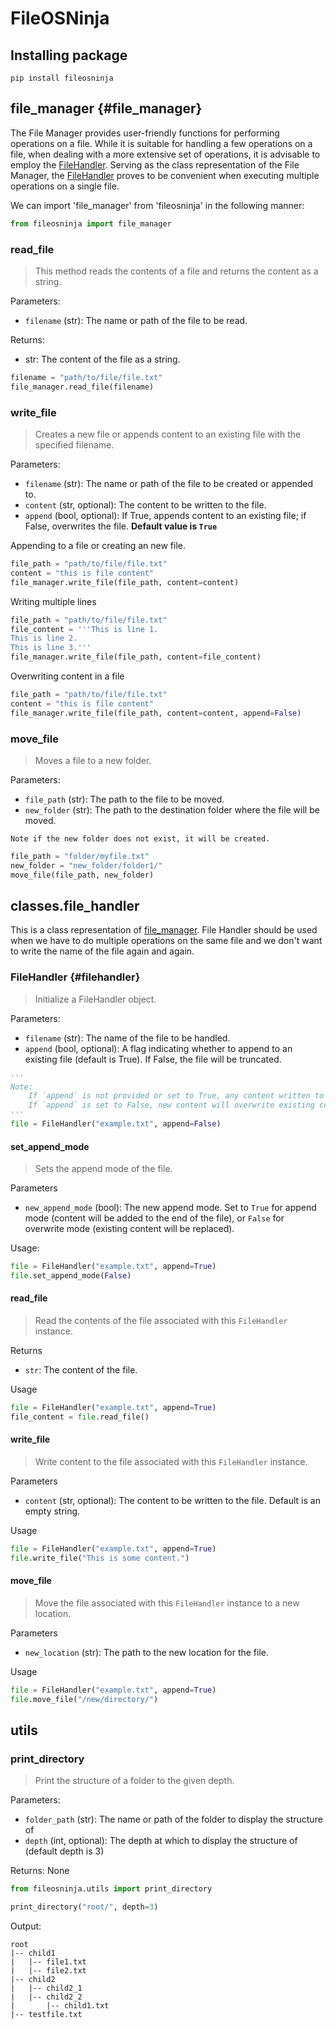 # FileOSNinja

## Installing package
```
pip install fileosninja
```

## file_manager {#file_manager}
The File Manager provides user-friendly functions for performing operations on a file. While it is suitable for handling a few operations on a file, when dealing with a more extensive set of operations, it is advisable to employ the [FileHandler](#filehandler). Serving as the class representation of the File Manager, the [FileHandler](#filehandler) proves to be convenient when executing multiple operations on a single file.

We can import 'file_manager' from 'fileosninja' in the following manner:

```python
from fileosninja import file_manager
```

### read_file
> This method reads the contents of a file and returns the content as a string.

Parameters:

- `filename` (str): The name or path of the file to be read.

Returns:

- str: The content of the file as a string.

```python
filename = "path/to/file/file.txt"
file_manager.read_file(filename)
```

### write_file
> Creates a new file or appends content to an existing file with the specified filename.

Parameters:

- `filename` (str): The name or path of the file to be created or appended to.
- `content` (str, optional): The content to be written to the file.
- `append` (bool, optional): If True, appends content to an existing file; if False, overwrites the file. **Default value is `True`**

Appending to a file or creating an new file.
```python
file_path = "path/to/file/file.txt"
content = "this is file content"
file_manager.write_file(file_path, content=content)
```

Writing multiple lines
```python
file_path = "path/to/file/file.txt"
file_content = '''This is line 1.
This is line 2.
This is line 3.'''
file_manager.write_file(file_path, content=file_content)
```

Overwriting content in a file
```python
file_path = "path/to/file/file.txt"
content = "this is file content"
file_manager.write_file(file_path, content=content, append=False)
```

### move_file
> Moves a file to a new folder.

 Parameters:

- `file_path` (str): The path to the file to be moved.
- `new_folder` (str): The path to the destination folder where the file will be moved.

`Note if the new folder does not exist, it will be created.`
```python
file_path = "folder/myfile.txt"
new_folder = "new_folder/folder1/"
move_file(file_path, new_folder)
```

## classes.file_handler
This is a class representation of [file_manager](#file_manager). File Handler should be used when
we have to do multiple operations on the same file and we don't want to write the name
of the file again and again.

### FileHandler {#filehandler}
> Initialize a FileHandler object.

Parameters:

- `filename` (str): The name of the file to be handled.
- `append` (bool, optional): A flag indicating whether to append to an existing file 
(default is True). If False, the file will be truncated.

```python
'''
Note:
    If `append` is not provided or set to True, any content written to the file will be appended.
    If `append` is set to False, new content will overwrite existing content.
'''
file = FileHandler("example.txt", append=False) 
```

#### **set_append_mode**

> Sets the append mode of the file.

Parameters

- `new_append_mode` (bool): The new append mode. Set to `True` for append mode (content will be added to the end of the file), or `False` for overwrite mode (existing content will be replaced).

Usage:
```python
file = FileHandler("example.txt", append=True)
file.set_append_mode(False)
```

#### **read_file**

> Read the contents of the file associated with this `FileHandler` instance.

Returns

- `str`: The content of the file.

Usage
```python
file = FileHandler("example.txt", append=True)
file_content = file.read_file()
```

#### **write_file**

> Write content to the file associated with this `FileHandler` instance.

Parameters

- `content` (str, optional): The content to be written to the file. Default is an empty string.

Usage
```python
file = FileHandler("example.txt", append=True)
file.write_file("This is some content.")
```

#### **move_file**

> Move the file associated with this `FileHandler` instance to a new location.

Parameters

- `new_location` (str): The path to the new location for the file.

Usage
```python
file = FileHandler("example.txt", append=True)
file.move_file("/new/directory/")
```


## utils
### print_directory

> Print the structure of a folder to the given depth.

Parameters:

- `folder_path` (str): The name or path of the folder to display the structure of
- `depth` (int, optional): The depth at which to display the structure of (default depth is 3)

Returns: None

```python
from fileosninja.utils import print_directory

print_directory("root/", depth=3)
```

Output:
```
root
|-- child1
|   |-- file1.txt
|   |-- file2.txt
|-- child2
|   |-- child2_1
|   |-- child2_2
|       |-- child1.txt
|-- testfile.txt
```